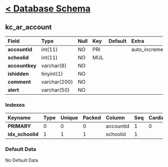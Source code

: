 # [< Database Schema](DatabaseSchema.md) #

## kc\_ar\_account ##
| **Field** | Type | Null | Key | Default | Extra | Comment |
|:----------|:-----|:-----|:----|:--------|:------|:--------|
| **accountid** | int(11) | NO | PRI |  | auto\_increment |  |
| **schoolid** | int(11) | NO | MUL |  |  |  |
| **accountkey** | varchar(8) | NO |  |  |  |  |
| **ishidden** | tinyint(1) | NO |  |  |  |  |
| **comment** | varchar(200) | NO |  |  |  |  |
| **alert** | varchar(50) | NO |  |  |  |  |


### Indexes ###
| **Keyname** | Type | Unique | Packed | Column | Seq | Cardinality | Collation | Null | Comment |
|:------------|:-----|:-------|:-------|:-------|:----|:------------|:----------|:-----|:--------|
| **PRIMARY** | 0 | 0 | 0 | accountid | 1 | 0 | A | 0 | 0 |
| **idx\_schoolid** | 1 | 1 | 1 | schoolid | 1 |  | A | 1 | 1 |


### Default Data ###
No Default Data